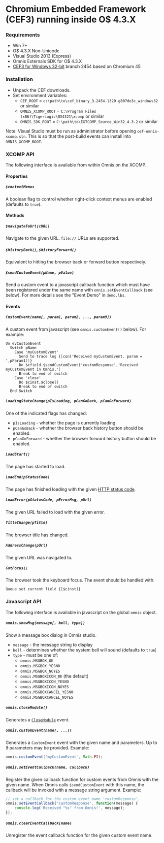 Chromium Embedded Framework (CEF3) running inside O$ 4.3.X
=======================

### Requirements

+ Win 7+
+ O$ 4.3.X Non-Unicode
+ Visual Studio 2013 (Express)
+ Omnis Externals SDK for O$ 4.3.X
+ [CEF3 for Windows 32-bit](https://cefbuilds.com) branch 2454 based on Chromium 45

### Installation

+ Unpack the CEF downloads.
+ Set environment variables:
  * `CEF_ROOT` =  `c:\path\to\cef_binary_3.2454.1320.g807de3c_windows32` or similar
  * `OMNIS_XCOMP_ROOT` = `C:\Program Files (x86)\TigerLogic\OS4321\xcomp` or similar
  * `OMNIS_SDK_ROOT` = `C:\path\to\EXTCOMP_Source_Win32_4.3.2` or similar

Note: Visual Studio must be run as administrator before opening `cef-omnis-xcomp.sln`. This is so that the post-build events can install into `OMNIS_XCOMP_ROOT`.

### XCOMP API

The following interface is available from within Omnis on the XCOMP.

#### Properties

##### `$contextMenus`

A boolean flag to control whether right-click context menus are enabled (defaults to `true`).

#### Methods

##### `$navigateToUrl(cURL)`

Navigate to the given URL. `file://` URLs are supported.

##### `$historyBack()`, `$historyForward()`

Equivalent to hitting the browser back or forward button respectively.

##### `$sendCustomEvent(pName, pValue)`

Send a custom event to a javascript callback function which must have been registered under the same name with `omnis.setEventCallback` (see below).
For more details see the "Event Demo" in `demo.lbs`.

#### Events

##### `CustomEvent(name[, param1, param2, ..., param9])`

A custom event from javascript (see `omnis.customEvent()` below). For example:
```
On evCustomEvent
  Switch pName
    Case 'myCustomEvent'
      Send to trace log {[con('Received myCustomEvent. param = ',pParam1)]}
      Do $cfield.$sendCustomEvent('customResponse','Received myCustomEvent in Omnis.')
      Break to end of switch
    Case 'close'
      Do $cinst.$close()
      Break to end of switch
  End Switch
```

##### `LoadingStateChange(pIsLoading, pCanGoBack, pCanGoForward)`

One of the indicated flags has changed:
* `pIsLoading` - whether the page is currently loading.
* `pCanGoBack` - whether the browser back history button should be enabled.
* `pCanGoForward` - whether the browser forward history button should be enabled.

##### `LoadStart()`

The page has started to load.

##### `LoadEnd(pStatusCode)`

The page has finished loading with the given [HTTP status code](http://www.w3.org/Protocols/rfc2616/rfc2616-sec10.html).

##### `LoadError(pStatusCode, pErrorMsg, pUrl)`

The given URL failed to load with the given error.

##### `TitleChange(pTitle)`

The browser title has changed.

##### `AddressChange(pUrl)`

The given URL was navigated to.

##### `GotFocus()`

The browser took the keyboard focus. The event should be handled with:
```
Queue set current field {[$cinst]}
```

### Javascript API

The following interface is available in javascript on the global `omnis` object.

##### `omnis.showMsg(message[, bell, type])`

Show a message box dialog in Omnis studio.

* `message` - the message string to display
* `bell` - determines whether the system bell will sound (defaults to `true`)
* `type` - must be one of:
  * `omnis.MSGBOX_OK`
  * `omnis.MSGBOX_YESNO`
  * `omnis.MSGBOX_NOYES`
  * `omnis.MSGBOXICON_OK` (the default)
  * `omnis.MSGBOXICON_YESNO`
  * `omnis.MSGBOXICON_NOYES`
  * `omnis.MSGBOXCANCEL_YESNO`
  * `omnis.MSGBOXCANCEL_NOYES`

##### `omnis.closeModule()`

Generates a [`CloseModule`](#markdown-header-closemodule) event.

##### `omnis.customEvent(name[, ...])`

Generates a `CustomEvent` event with the given name and parameters. Up to 9 parameters may be provided.
Example:
```javascript
omnis.customEvent('myCustomEvent', Math.PI);
```

##### `omnis.setEventCallback(name, callback)`

Register the given callback function for custom events from Omnis with the given name. When Omnis calls `$sendCustomEvent` with this name, the callback will be invoked with a message string argument. Example:
```javascript
// set a callback for the custom event name 'customResponse'.
omnis.setEventCallback('customResponse', function(message) {
    console.log('Received "%s" from Omnis!', message);
});
```

##### `omnis.clearEventCallback(name)`

Unregister the event callback function for the given custom event name.











